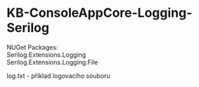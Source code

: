 # KB-ConsoleAppCore-Logging-Serilog
NUGet Packages:  
Serilog.Extensions.Logging  
Serilog.Extensions.Logging.File

log.txt - příklad logovacího souboru
